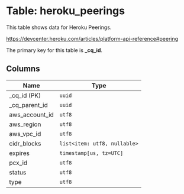 # Table: heroku_peerings

This table shows data for Heroku Peerings.

https://devcenter.heroku.com/articles/platform-api-reference#peering

The primary key for this table is **_cq_id**.

## Columns

| Name          | Type          |
| ------------- | ------------- |
|_cq_id (PK)|`uuid`|
|_cq_parent_id|`uuid`|
|aws_account_id|`utf8`|
|aws_region|`utf8`|
|aws_vpc_id|`utf8`|
|cidr_blocks|`list<item: utf8, nullable>`|
|expires|`timestamp[us, tz=UTC]`|
|pcx_id|`utf8`|
|status|`utf8`|
|type|`utf8`|